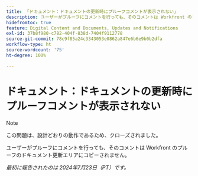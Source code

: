 ```yaml
---
title: 「ドキュメント：ドキュメントの更新時にプルーフコメントが表示されない」
description: ユーザーがプルーフにコメントを行っても、そのコメントは Workfront のプルーフのドキュメント更新エリアにコピーされません。
hidefromtoc: true
feature: Digital Content and Documents, Updates and Notifications
exl-id: 37b8f980-c782-404f-838d-7404f9112778
source-git-commit: 78c9f85a24c3343053e0862a847e6b6e9b0b2dfa
workflow-type: ht
source-wordcount: '75'
ht-degree: 100%

---
```


# ドキュメント：ドキュメントの更新時にプルーフコメントが表示されない

>[!NOTE]
>
>この問題は、設計どおりの動作であるため、クローズされました。

ユーザーがプルーフにコメントを行っても、そのコメントは Workfront のプルーフのドキュメント更新エリアにコピーされません。

_最初に報告されたのは 2024年7月23日（PT）です。_
